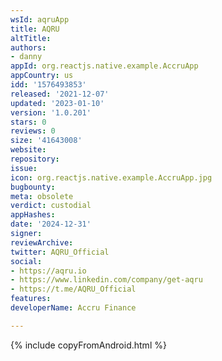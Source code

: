```yaml
---
wsId: aqruApp
title: AQRU
altTitle: 
authors:
- danny
appId: org.reactjs.native.example.AccruApp
appCountry: us
idd: '1576493853'
released: '2021-12-07'
updated: '2023-01-10'
version: '1.0.201'
stars: 0
reviews: 0
size: '41643008'
website: 
repository: 
issue: 
icon: org.reactjs.native.example.AccruApp.jpg
bugbounty: 
meta: obsolete
verdict: custodial
appHashes: 
date: '2024-12-31'
signer: 
reviewArchive: 
twitter: AQRU_Official
social:
- https://aqru.io
- https://www.linkedin.com/company/get-aqru
- https://t.me/AQRU_Official
features: 
developerName: Accru Finance

---
```


{% include copyFromAndroid.html %}